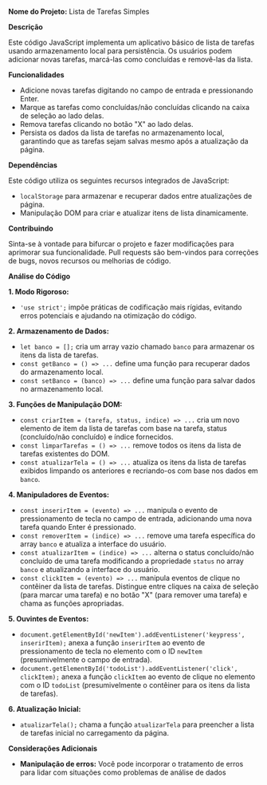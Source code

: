 **Nome do Projeto:** Lista de Tarefas Simples

**Descrição**

Este código JavaScript implementa um aplicativo básico de lista de tarefas usando armazenamento local para persistência. Os usuários podem adicionar novas tarefas, marcá-las como concluídas e removê-las da lista.

**Funcionalidades**

- Adicione novas tarefas digitando no campo de entrada e pressionando Enter.
- Marque as tarefas como concluídas/não concluídas clicando na caixa de seleção ao lado delas.
- Remova tarefas clicando no botão "X" ao lado delas.
- Persista os dados da lista de tarefas no armazenamento local, garantindo que as tarefas sejam salvas mesmo após a atualização da página.


**Dependências**

Este código utiliza os seguintes recursos integrados de JavaScript:

- `localStorage` para armazenar e recuperar dados entre atualizações de página.
- Manipulação DOM para criar e atualizar itens de lista dinamicamente.

**Contribuindo**

Sinta-se à vontade para bifurcar o projeto e fazer modificações para aprimorar sua funcionalidade. Pull requests são bem-vindos para correções de bugs, novos recursos ou melhorias de código.

**Análise do Código**

**1. Modo Rigoroso:**

- `'use strict';` impõe práticas de codificação mais rígidas, evitando erros potenciais e ajudando na otimização do código.

**2. Armazenamento de Dados:**

- `let banco = [];` cria um array vazio chamado `banco` para armazenar os itens da lista de tarefas.
- `const getBanco = () => ...` define uma função para recuperar dados do armazenamento local.
- `const setBanco = (banco) => ...` define uma função para salvar dados no armazenamento local.

**3. Funções de Manipulação DOM:**

- `const criarItem = (tarefa, status, indice) => ...` cria um novo elemento de item da lista de tarefas com base na tarefa, status (concluído/não concluído) e índice fornecidos.
- `const limparTarefas = () => ...` remove todos os itens da lista de tarefas existentes do DOM.
- `const atualizarTela = () => ...` atualiza os itens da lista de tarefas exibidos limpando os anteriores e recriando-os com base nos dados em `banco`.

**4. Manipuladores de Eventos:**

- `const inserirItem = (evento) => ...` manipula o evento de pressionamento de tecla no campo de entrada, adicionando uma nova tarefa quando Enter é pressionado.
- `const removerItem = (indice) => ...` remove uma tarefa específica do array `banco` e atualiza a interface do usuário.
- `const atualizarItem = (indice) => ...` alterna o status concluído/não concluído de uma tarefa modificando a propriedade `status` no array `banco` e atualizando a interface do usuário.
- `const clickItem = (evento) => ...` manipula eventos de clique no contêiner da lista de tarefas. Distingue entre cliques na caixa de seleção (para marcar uma tarefa) e no botão "X" (para remover uma tarefa) e chama as funções apropriadas.

**5. Ouvintes de Eventos:**

- `document.getElementById('newItem').addEventListener('keypress', inserirItem);` anexa a função `inserirItem` ao evento de pressionamento de tecla no elemento com o ID `newItem` (presumivelmente o campo de entrada).
- `document.getElementById('todoList').addEventListener('click', clickItem);` anexa a função `clickItem` ao evento de clique no elemento com o ID `todoList` (presumivelmente o contêiner para os itens da lista de tarefas).

**6. Atualização Inicial:**

- `atualizarTela();` chama a função `atualizarTela` para preencher a lista de tarefas inicial no carregamento da página.

**Considerações Adicionais**

- **Manipulação de erros:** Você pode incorporar o tratamento de erros para lidar com situações como problemas de análise de dados
